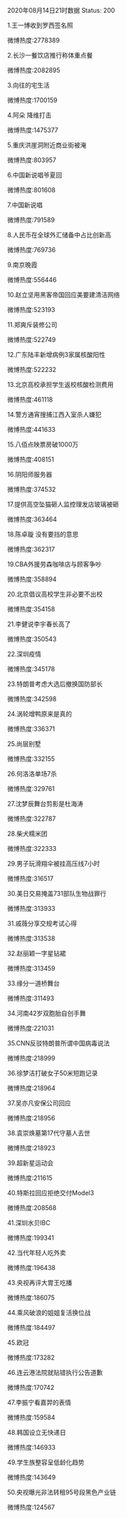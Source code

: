 2020年08月14日21时数据
Status: 200

1.王一博收到罗西签名照

微博热度:2778389

2.长沙一餐饮店推行称体重点餐

微博热度:2082895

3.向往的宅生活

微博热度:1700159

4.阿朵 降维打击

微博热度:1475377

5.重庆洪崖洞附近商业街被淹

微博热度:803957

6.中国新说唱爷夏回

微博热度:801608

7.中国新说唱

微博热度:791589

8.人民币在全球外汇储备中占比创新高

微博热度:769736

9.南京晚霞

微博热度:556446

10.赵立坚用黑客帝国回应美要建清洁网络

微博热度:523193

11.郑爽斥装修公司

微博热度:522749

12.广东陆丰新增病例3家属核酸阳性

微博热度:522232

13.北京高校承担学生返校核酸检测费用

微博热度:461118

14.警方通宵搜捕江西入室杀人嫌犯

微博热度:441633

15.八佰点映票房破1000万

微博热度:408151

16.阴阳师服务器

微博热度:374532

17.提供高空坠猫砸人监控理发店玻璃被砸

微博热度:363464

18.陈卓璇 没有要挡的意思

微博热度:362317

19.CBA外援劳森咖啡店与顾客争吵

微博热度:358894

20.北京倡议高校学生非必要不出校

微博热度:354158

21.李健说李宇春长高了

微博热度:350543

22.深圳疫情

微博热度:345178

23.特朗普考虑大选后撤换国防部长

微博热度:342598

24.涡轮增鸭原来是真的

微博热度:336371

25.尚层别墅

微博热度:332155

26.何洛洛单场7杀

微博热度:329761

27.沈梦辰舞台剪影是杜海涛

微博热度:322787

28.柴犬糯米团

微博热度:322333

29.男子玩滑翔伞被挂高压线7小时

微博热度:316517

30.美日交易掩盖731部队生物战罪行

微博热度:313933

31.戚薇分享交规考试心得

微博热度:313538

32.赵丽颖一字星钻裙

微博热度:313459

33.缘分一道桥舞台

微博热度:311493

34.河南42岁双胞胎自创手舞

微博热度:221031

35.CNN反驳特朗普所谓中国病毒说法

微博热度:218999

36.徐梦洁打破女子50米短跑记录

微博热度:218964

37.吴亦凡安保公司回应

微博热度:218956

38.袁崇焕墓第17代守墓人去世

微博热度:218923

39.超新星运动会

微博热度:211615

40.特斯拉回应拒绝交付Model3

微博热度:208568

41.深圳水贝IBC

微博热度:199341

42.当代年轻人吃外卖

微博热度:196438

43.央视再评大胃王吃播

微博热度:186075

44.乘风破浪的姐姐复活换位战

微博热度:184497

45.欧冠

微博热度:173282

46.连云港法院就贴错执行公告道歉

微博热度:170742

47.李振宁看嘉羿的表情

微博热度:159584

48.韩国设立无快递日

微博热度:146933

49.学生族整容呈低龄化趋势

微博热度:143649

50.央视曝光非法转租95号段黑色产业链

微博热度:124567

